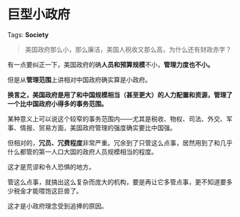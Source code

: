 # 巨型小政府

Tags: **Society**

> 美国政府那么小，那么廉洁，美国人税收又那么高，为什么还有财政赤字？



有一点要纠正一下，美国政府的确**人员和预算规模**不小，**管理力度也不小。**

但是从**管理范围**上讲相对中国政府确实算是小政府。

**换言之，美国政府是用了和中国规模相当（甚至更大）的人力配置和资源，管理了一个比中国政府小得多的事务范围。**

某种意义上可以说这个较窄的事务范围内——尤其是税收、物权、司法、外交、军事、情报、贸易方面，美国政府管理的强度确实要比中国强。

但相对的，**冗员、冗费程度**非常严重。冗余到了只管这么点事，居然用到了和几乎什么都管的第一人口大国的政府人员规模相当的程度。

这才是荒谬和令人恐惧的地方。

管这么点事，就搞出这么复杂而庞大的机构，要是再让它多管点事，更不知道要多少税金才能喂饱这巨兽了。

这才是小政府理念受到追捧的原因。



